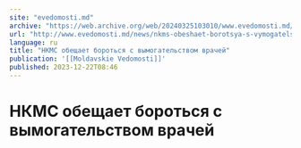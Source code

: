 ```yaml
---
site: "evedomosti.md"
archive: "https://web.archive.org/web/20240325103010/www.evedomosti.md/news/nkms-obeshaet-borotsya-s-vymogatelstvom-vrachej"
url: "http://www.evedomosti.md/news/nkms-obeshaet-borotsya-s-vymogatelstvom-vrachej"
language: ru
title: "НКМС обещает бороться с вымогательством врачей"
publication: '[[Moldavskie Vedomosti]]'
published: 2023-12-22T08:46
---
```


# НКМС обещает бороться с вымогательством врачей


